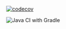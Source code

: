 [![codecov](https://codecov.io/gh/testowanieaplikacjijavaug/laboratorium-6-zadanie-4-pzaleszczyk/branch/master/graph/badge.svg)](https://codecov.io/gh/testowanieaplikacjijavaug/laboratorium-6-zadanie-4-pzaleszczyk)

![Java CI with Gradle](https://github.com/testowanieaplikacjijavaug/laboratorium-6-zadanie-4-pzaleszczyk/workflows/Java%20CI%20with%20Gradle/badge.svg)
